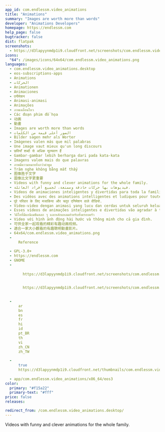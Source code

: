 ```yaml
---
app_id: com.endlessm.video_animations
title: "Animations"
summary: "Images are worth more than words"
developer: "Animations Developers"
homepage: https://endlessm.com
help_page: false
bugtracker: false
dist: flatpak
screenshots:
  - https://d3lapyynmdp1i9.cloudfront.net/screenshots/com.endlessm.video_animations/C/com.endlessm.video_animations-screenshot1.jpg
icons:
  "64": /images/icons/64x64/com.endlessm.video_animations.png
languages:
  - com.endlessm.video_animations.desktop
  - eos-subscriptions-apps
  - Animations
  - الحركات
  - Animationen
  - Animaciones
  - एनीमेशन
  - Animasi-animasi
  - Animações
  - ภาพเคลื่อนไหว
  - Các đoạn phim đồ họa
  - 动画
  - 動畫
  - Images are worth more than words
  - الصور أعلى قيمة من الكلمات
  - Bilder sagen mehr als Worter
  - Imágenes valen más que mil palabras
  - Une image vaut mieux qu'un long discours
  - छवियाँ शब्दों से अधिक मूल्यवान हैं
  - Gambar-gambar lebih berharga dari pada kata-kata
  - Imagens valem mais do que palavras
  - ภาพมีความหมายยิ่งกว่าคำพูด
  - Trăm nghe không bằng mắt thấy
  - 图像胜于文字
  - 圖像比文字更重要
  - Videos with funny and clever animations for the whole family.
  - فيديوهات بها حركات حاذقة وممتعة، لجميع أفراد العائلة.
  - Videos de animaciones inteligentes y divertidas para toda la familia.
  - Des vidéos avec des animations intelligentes et ludiques pour toute la famille.
  - पूरे परिवार के लिए मजाकिया और चतुर एनिमेशन वाले वीडियो.
  - Video-video dengan animasi yang lucu dan cerdas untuk seluruh keluarga.
  - Esses vídeos de animações inteligentes e divertidas vão agradar à toda a família.
  - วิดีโอที่มีแอนิเมชันตลก ๆ และหลักแหลมสำหรับทั้งครอบครัว
  - Video với hình ảnh động hài hước và thông minh cho cả gia đình.
  - 可供全家一起观看的精彩有趣动画视频。
  - 適合一家大小觀看的有趣聰明動畫影片。
  - 64x64/com.endlessm.video_animations.png
  - 
      Reference
    
  - GPL-3.0+
  - https://endlessm.com
  - GNOME
  - 
      
        https://d3lapyynmdp1i9.cloudfront.net/screenshots/com.endlessm.video_animations/C/com.endlessm.video_animations-screenshot1.jpg
      
      
        https://d3lapyynmdp1i9.cloudfront.net/screenshots/com.endlessm.video_animations/C/com.endlessm.video_animations-screenshot2.jpg
      
    
  - 
      ar
      bn
      es
      fr
      hi
      id
      pt_BR
      th
      vi
      zh_CN
      zh_TW
    
  - 
      true
      https://d3lapyynmdp1i9.cloudfront.net/thumbnails/com.endlessm.video_animations/com.endlessm.video_animations-thumb.jpg
    
  - app/com.endlessm.video_animations/x86_64/eos3
color:
  primary: "#f15a22"
  primary-text: "#fff"
price: false
releases:

redirect_from: /com.endlessm.video_animations.desktop/
---
```


<p>Videos with funny and clever animations for the whole family.</p>